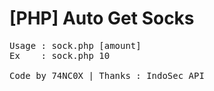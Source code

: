 # [PHP] Auto Get Socks
<pre>
Usage : sock.php [amount]
Ex    : sock.php 10

Code by 74NC0X | Thanks : IndoSec API
</pre>
